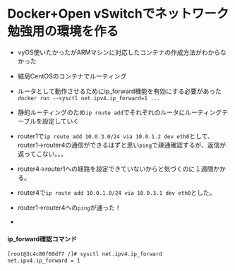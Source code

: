 # Docker+Open vSwitchでネットワーク勉強用の環境を作る

- vyOS使いたかったがARMマシンに対応したコンテナの作成方法がわからなかった
- 結局CentOSのコンテナでルーティング
- ルータとして動作させるためにip_forward機能を有効にする必要があった`docker run --sysctl net.ipv4.ip_forward=1 ...`
- 静的ルーティングのため`ip route add`でそれぞれのルータにルーティングテーブルを設定していく
- router1で`ip route add 10.0.3.0/24 via 10.0.1.2 dev eth0`として、router1->router4の通信ができるはずと思い`ping`で疎通確認するが、返信が返ってこない。。。
- router4->router1への経路を設定できていないからと気づくのに１週間かかる。
- router4で`ip route add 10.0.1.0/24 via 10.0.3.1 dev eth0`とした。
- router1->router4への`ping`が通った！

- 

#### ip_forward確認コマンド
```bash
[root@3c4c80f60d77 /]# sysctl net.ipv4.ip_forward
net.ipv4.ip_forward = 1
```